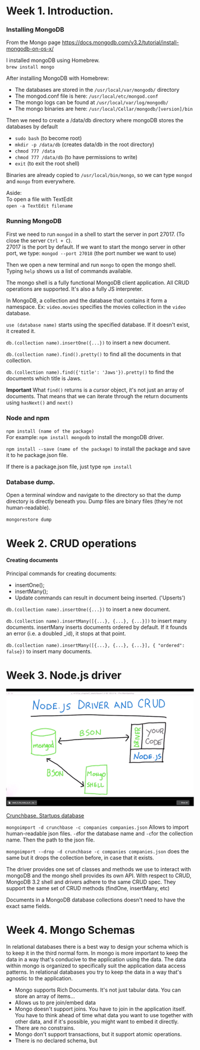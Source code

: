 # Week 1. Introduction.

### Installing MongoDB

From the Mongo page
https://docs.mongodb.com/v3.2/tutorial/install-mongodb-on-os-x/

I installed mongoDB using Homebrew.  
`brew install mongo`

After installing MongoDB with Homebrew:

- The databases are stored in the
 `/usr/local/var/mongodb/` directory
- The mongod.conf file is here: `/usr/local/etc/mongod.conf`
- The mongo logs can be found at `/usr/local/var/log/mongodb/`
- The mongo binaries are here: `/usr/local/Cellar/mongodb/[version]/bin`

Then we need to create a /data/db directory where mongoDB stores the databases by default
- `sudo bash` (to become root)
- `mkdir -p /data/db` (creates data/db in the root directory)
- `chmod 777 /data`
- `chmod 777 /data/db` (to have permissions to write)
- `exit` (to exit the root shell)

Binaries are already copied to `/usr/local/bin/mongo`, so we can type `mongod` and `mongo` from everywhere.

Aside:  
To open a file with TextEdit  
`open -a TextEdit filename`

### Running MongoDB

First we need to run `mongod` in a shell to start the server in port 27017. (To close the server `Ctrl + C`).  
27017 is the port by default. If we want to start the mongo server in other port, we type:
`mongod --port 27018` (the port number we want to use)

Then we open a new terminal and run `mongo` to open the mongo shell. Typing `help` shows us a list of commands available.

The mongo shell is a fully functional MongoDB client application. All CRUD operations are supported. It's also a fully JS interpreter.

In MongoDB, a collection and the database that contains it form a namespace. Ex: `video.movies` specifies the movies collection in the `video` database.

`use (database name)` starts using the specified database. If it doesn't exist, it created it.

`db.(collection name).insertOne({...})` to insert a new document.

`db.(collection name).find().pretty()` to find all the documents in that collection.

`db.(collection name).find({'title': 'Jaws'}).pretty()` to find the documents which title is Jaws.

**Important** What `find()` returns is a *cursor* object, it's not just an array of documents. That means that we can iterate through the return documents using `hasNext()` and `next()`

### Node and npm

`npm install (name of the package)`  
For example: `npm install mongodb` to install the mongoDB driver.

`npm install --save (name of the package)` to install the package and save it to he package.json file.

If there is a package.json file, just type `npm install`

### Database dump.
Open a terminal window and navigate to the directory so that the dump directory is directly beneath you. Dump files are binary files (they're not human-readable).

`mongorestore dump`

# Week 2. CRUD operations

#### Creating documents
Principal commands for creating documents:
- insertOne();
- insertMany();
- Update commands can result in document being inserted. ('Upserts')

`db.(collection name).insertOne({...})` to insert a new document.

`db.(collection name).insertMany([{...}, {...}, {...}])` to insert many documents.
insertMany inserts documents ordered by default. If it founds an error (i.e. a doubled \_id), it stops at that point.

`db.(collection name).insertMany([{...}, {...}, {...}], { "ordered": false})` to insert many documents.



# Week 3. Node.js driver

![schema](https://raw.githubusercontent.com/mi-mina/mongoDB-course/master/week_3_node_driver/Screen%20Shot%202016-10-29%20at%2011.34.32.png)

[Crunchbase. Startups database](https://www.crunchbase.com/#/home/index)

`mongoimport -d crunchbase -c companies companies.json`
Allows to import human-readable json files. `-d`for the database name and `-c`for the collection name. Then the path to the json file.

`mongoimport --drop -d crunchbase -c companies companies.json` does the same but it drops the collection before, in case that it exists.

The driver provides one set of classes and methods we use to interact with mongoDB and the mongo shell provides its own API. With respect to CRUD, MongoDB 3.2 shell and drivers adhere to the same CRUD spec. They support the same set of CRUD methods (findOne, insertMany, etc)

Documents in a MongoDB database collections doesn't need to have the exact same fields.

# Week 4. Mongo Schemas

In relational databases there is a best way to design your schema which is to keep it in the third normal form.
In mongo is more important to keep the data in a way that's conducive to the application using the data.
The data within mongo is organized to specifically suit the application data access patterns.
In relational databases you try to keep the data in a way that's agnostic to the application.

- Mongo supports Rich Documents. It's not just tabular data. You can store an array of items...
- Allows us to pre join/embed data
- Mongo doesn't support joins. You have to join in the application itself. You have to think ahead of time what data you want to use together with other data, and if it's possible, you might want to embed it directly.
- There are no constrains.
- Mongo don't support transactions, but it support atomic operations.
- There is no declared schema, but
